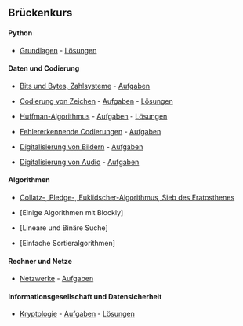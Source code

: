 ## Brückenkurs

#### Python

- [Grundlagen](./Python/Grundlagen/) - [Lösungen](./Python/Grundlagen_sol/)


#### Daten und Codierung

- [Bits und Bytes, Zahlsysteme](./BitsUndBytes/bitsUndbytes.ipynb) - [Aufgaben](./BitsUndBytes/bitsUndbytesAufgaben.ipynb)

- [Codierung von Zeichen](./Unicode/unicode.ipynb) - [Aufgaben](./Unicode/Aufgaben/aufgaben.pdf) - [Lösungen](./Unicode/Aufgaben/aufgaben_loes.pdf)
 
- [Huffman-Algorithmus](./Huffman/huffman.ipynb) - [Aufgaben](./Huffman/Aufgaben/aufgaben.pdf) - [Lösungen](./Huffman/Aufgaben/aufgaben_loes.pdf)

- [Fehlererkennende Codierungen](./Codierungen/codierungen.ipynb) - [Aufgaben](./Codierungen/codierungen_aufgaben.ipynb)

- [Digitalisierung von Bildern](./Digitalisierung_Bilder/digi_bild.ipynb) - [Aufgaben](./Digitalisierung_Bilder/digi_bild_aufgaben.ipynb)

- [Digitalisierung von Audio](./Digitalisierung_Audio/digi_audio.ipynb) - [Aufgaben](./Digitalisierung_Audio/digi_audio_aufgaben.ipynb)


#### Algorithmen

- [Collatz-, Pledge-, Euklidscher-Algorithmus, Sieb des Eratosthenes](./Algorithmus/algorithmus.ipynb)

- [Einige Algorithmen mit Blockly]

- [Lineare und Binäre Suche]

- [Einfache Sortieralgorithmen]


#### Rechner und Netze

- [Netzwerke](./Netzwerke/Netzwerke.ipynb) - [Aufgaben](./Netzwerke/Filius_Aufgaben.ipynb)


#### Informationsgesellschaft und Datensicherheit

- [Kryptologie](./Kryptologie/kryptologie.ipynb) - [Aufgaben](./Kryptologie/Aufgaben/aufgaben.pdf) - [Lösungen](./Kryptologie/Aufgaben/aufgaben_loes.pdf)